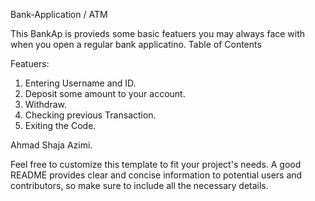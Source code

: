 Bank-Application / ATM

This BankAp is provieds some basic featuers you may always face with when you open a regular bank applicatino.
Table of Contents


Featuers: 

1. Entering Username and ID.
2. Deposit some amount to your account.
3. Withdraw.
4. Checking previous Transaction.
5. Exiting the Code.

Ahmad Shaja Azimi.

Feel free to customize this template to fit your project's needs. A good README provides clear and concise information to potential users and contributors, so make sure to include all the necessary details.
